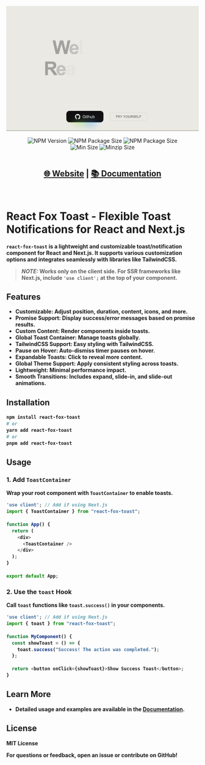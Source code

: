 <a href="https://react-fox-toast.vercel.app/">
<p align="center">
  <img src="./assets/RFT_v1.1.0.gif" alt="Description of GIF">
</p>
</a>

<div align="center">
  <img src="https://badgen.net/npm/v/react-fox-toast" alt="NPM Version">
  <img src="https://packagephobia.com/badge?p=react-fox-toast" alt="NPM Package Size"> 
  <img src="https://badgen.net/static/license/MIT/yellow" alt="NPM Package Size">   
     
</div>
<div align="center">
<img src="https://badgen.net/bundlephobia/min/react-fox-toast" alt="Min Size">  
<img src="https://badgen.net/bundlephobia/minzip/react-fox-toast" alt="Minzip Size"> 
</div>
<br />

<div align="center">
<h2><strong><a href="https://react-fox-toast.vercel.app/">🌐 Website</a> 
<span> | </span>
<a href="https://react-fox-toast.vercel.app//documentation/getting-started">📚 Documentation</a> 
</div>
<br />

# React Fox Toast - Flexible Toast Notifications for React and Next.js

`react-fox-toast` is a lightweight and customizable toast/notification component for React and Next.js. It supports various customization options and integrates seamlessly with libraries like TailwindCSS.

> **_NOTE:_** Works only on the client side. For SSR frameworks like Next.js, include `'use client';` at the top of your component.

## Features
- **Customizable**: Adjust position, duration, content, icons, and more.
- **Promise Support**: Display success/error messages based on promise results.
- **Custom Content**: Render components inside toasts.
- **Global Toast Container**: Manage toasts globally.
- **TailwindCSS Support**: Easy styling with TailwindCSS.
- **Pause on Hover**: Auto-dismiss timer pauses on hover.
- **Expandable Toasts**: Click to reveal more content.
- **Global Theme Support**: Apply consistent styling across toasts.
- **Lightweight**: Minimal performance impact.
- **Smooth Transitions**: Includes expand, slide-in, and slide-out animations.

## Installation

```bash
npm install react-fox-toast
# or
yarn add react-fox-toast
# or
pnpm add react-fox-toast
```

## Usage

### 1. Add `ToastContainer`
Wrap your root component with `ToastContainer` to enable toasts.

```typescript
'use client'; // Add if using Next.js
import { ToastContainer } from "react-fox-toast";

function App() {
  return (
    <div>
      <ToastContainer />
    </div>
  );
}

export default App;
```

### 2. Use the `toast` Hook
Call `toast` functions like `toast.success()` in your components.

```typescript
'use client'; // Add if using Next.js
import { toast } from "react-fox-toast";

function MyComponent() {
  const showToast = () => {
    toast.success("Success! The action was completed.");
  };

  return <button onClick={showToast}>Show Success Toast</button>;
}
```

## Learn More
- Detailed usage and examples are available in the [Documentation](https://react-fox-toast.vercel.app/documentation/getting-started).

## License
MIT License

For questions or feedback, open an issue or contribute on GitHub!